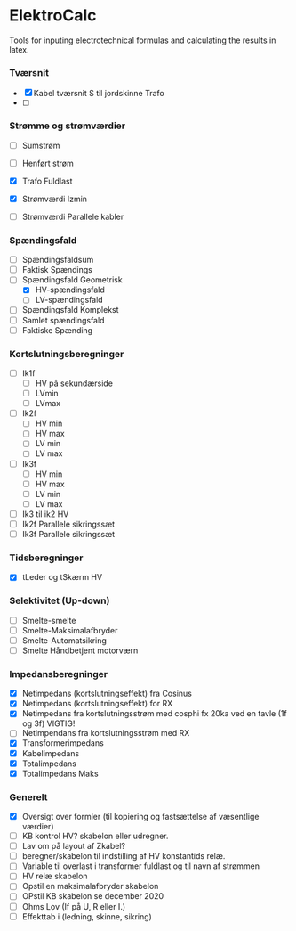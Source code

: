 # ElektroCalc
Tools for inputing electrotechnical formulas and calculating the results in latex.




### Tværsnit
- [x] Kabel tværsnit S til jordskinne Trafo
- [ ] 

### Strømme og strømværdier
- [ ] Sumstrøm
- [ ] Henført strøm
- [x] Trafo Fuldlast

- [x] Strømværdi Izmin
- [ ] Strømværdi Parallele kabler

### Spændingsfald
- [ ] Spændingsfaldsum
- [ ] Faktisk Spændings
- [ ]  Spændingsfald Geometrisk
	- [x] HV-spændingsfald
	- [ ] LV-spændingsfald
- [ ] Spændingsfald Komplekst
- [ ] Samlet spændingsfald
- [ ] Faktiske Spænding

### Kortslutningsberegninger
- [ ] Ik1f
	- [ ] HV på sekundærside
	- [ ] LVmin
	- [ ] LVmax
- [ ] Ik2f
	- [ ] HV min
	- [ ] HV max
	- [ ] LV min
	- [ ] LV max
- [ ] Ik3f
	- [ ] HV min
	- [ ] HV max
	- [ ] LV min
	- [ ] LV max
- [ ] Ik3 til ik2 HV
- [ ] Ik2f Parallele sikringssæt
- [ ] Ik3f Parallele sikringssæt

### Tidsberegninger
- [x]  tLeder og tSkærm HV

### Selektivitet (Up-down)
- [ ] Smelte-smelte
- [ ] Smelte-Maksimalafbryder
- [ ] Smelte-Automatsikring
- [ ] Smelte Håndbetjent motorværn

### Impedansberegninger
- [x] Netimpedans (kortslutningseffekt) fra Cosinus 
- [x] Netimpedans (kortslutningseffekt) for RX
- [x] Netimpedans fra kortslutningsstrøm med cosphi fx 20ka ved en tavle (1f og 3f) VIGTIG!
- [ ] Netimpendans fra kortslutningsstrøm med RX
- [x] Transformerimpedans
- [x] Kabelimpedans
- [x] Totalimpedans
- [x] Totalimpedans Maks

### Generelt
- [x] Oversigt over formler (til kopiering og fastsættelse af væsentlige værdier)
- [ ] KB kontrol HV? skabelon eller udregner.
- [ ] Lav om på layout af Zkabel?
- [ ] beregner/skabelon til indstilling af HV konstantids relæ.
- [ ] Variable til overlast i transformer fuldlast og til navn af strømmen
- [ ] HV relæ skabelon
- [ ] Opstil en maksimalafbryder skabelon
- [ ]  OPstil KB skabelon se december 2020
- [ ] Ohms Lov (If på U, R eller I.)
- [ ] Effekttab i (ledning, skinne, sikring)
